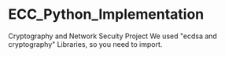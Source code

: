 # ECC_Python_Implementation
Cryptography and Network Secuity Project
We used "ecdsa and cryptography" Libraries, so you need to import. 
